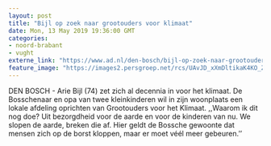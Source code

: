 ```yaml
---
layout: post
title: "Bijl op zoek naar grootouders voor klimaat"
date: Mon, 13 May 2019 19:36:00 GMT
categories: 
- noord-brabant 
- vught 
externe_link: "https://www.ad.nl/den-bosch/bijl-op-zoek-naar-grootouders-voor-klimaat~ae76eb3d/"
feature_image: "https://images2.persgroep.net/rcs/UAvJD_xXmDltikaK4KO_ZHQBpEU/diocontent/102075720/_fitwidth/400/?appId=21791a8992982cd8da851550a453bd7f&quality=0.7"
---
```


DEN BOSCH - Arie Bijl (74) zet zich al decennia in voor het klimaat. De Bosschenaar en opa van twee kleinkinderen wil in zijn woonplaats een lokale afdeling oprichten van Grootouders voor het Klimaat. ,,Waarom ik dit nog doe? Uit bezorgdheid voor de aarde en voor de kinderen van nu. We slopen de aarde, breken die af. Hier geldt de Bossche gewoonte dat mensen zich op de borst kloppen, maar er moet véél meer gebeuren.’’
